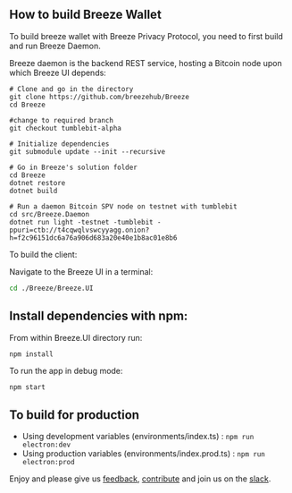 ## How to build Breeze Wallet

To build breeze wallet with Breeze Privacy Protocol, you need to first build and run Breeze Daemon.

Breeze daemon is the backend REST service, hosting a Bitcoin node upon which Breeze UI depends:

```
# Clone and go in the directory
git clone https://github.com/breezehub/Breeze
cd Breeze

#change to required branch
git checkout tumblebit-alpha

# Initialize dependencies
git submodule update --init --recursive

# Go in Breeze's solution folder
cd Breeze
dotnet restore
dotnet build

# Run a daemon Bitcoin SPV node on testnet with tumblebit
cd src/Breeze.Daemon
dotnet run light -testnet -tumblebit -ppuri=ctb://t4cqwqlvswcyyagg.onion?h=f2c96151dc6a76a906d683a20e40e1b8ac01e8b6
```

To build the client:

Navigate to the Breeze UI in a terminal:
``` bash
cd ./Breeze/Breeze.UI
```

## Install dependencies with npm:

From within Breeze.UI directory run:

``` bash
npm install
```

To run the app in debug mode:

```
npm start
```

## To build for production

- Using development variables (environments/index.ts) :  `npm run electron:dev`
- Using production variables (environments/index.prod.ts) :  `npm run electron:prod`

Enjoy and please give us [feedback](https://stratisplatform.slack.com/messages/C5F5GGLC8/), [contribute](https://github.com/BreezeHub) and join us on the [slack](https://stratisplatform.slack.com/messages/C5F5GGLC8/).

